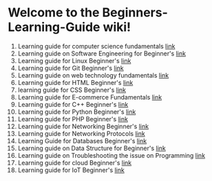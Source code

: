 # Welcome to the Beginners-Learning-Guide wiki! 

1. Learning guide for computer science fundamentals [link](https://github.com/swapnilpatil8289/Beginners-Learning-Guide/wiki/Learning-Guide-for-Computer-Science-Fundamentals)
2. Learning guide on Software Engineering for Beginner's [link](https://github.com/swapnilpatil8289/Beginners-Learning-Guide/wiki/Learning-Guide-on-Software-Engineering-absulute-Beginner's)
2. Learning guide for Linux Beginner's [link](https://github.com/swapnilpatil8289/Beginners-Learning-Guide/wiki/Learning-Guide-for-Linux-Beginner's)
2. Learning guide for Git Beginner's [link](https://github.com/swapnilpatil8289/Beginners-Learning-Guide/wiki/Learning-Guide-for-Git-Beginner's)
3. Learning guide on web technology fundamentals [link](https://github.com/swapnilpatil8289/Beginners-Learning-Guide/wiki/Learning-Guide-on-Web-Technology-Fundamentals)
3. Learning guide for HTML Beginner's [link](https://github.com/swapnilpatil8289/Beginners-Learning-Guide/wiki/Learning-Guide-for-HTML-Beginner's)
4. learning guide for CSS Beginner's [link](https://github.com/swapnilpatil8289/Beginners-Learning-Guide/wiki/Learning-Guide-for-CSS-Beginner's)
4. Learning guide for E-commerce Fundamentals [link](https://github.com/swapnilpatil8289/Beginners-Learning-Guide/wiki/Learning-Guide-on-E%E2%80%90commerce-Fundamentals)
5. Learning guide for C++ Beginner's [link](https://github.com/swapnilpatil8289/Beginners-Learning-Guide/wiki/Learning-Guide-for-C----Beginner's)
5. Learning guide for Python Beginner's [link](https://github.com/swapnilpatil8289/Beginners-Learning-Guide/wiki/Learning-guide-for-Python-Beginner's)
6. Learning guide for PHP Beginner's [link](https://github.com/swapnilpatil8289/Beginners-Learning-Guide/wiki/Learning-Guide-for-PHP-Beginner's)
7. Learning guide for Networking Beginner's [link](https://github.com/swapnilpatil8289/Beginners-Learning-Guide/wiki/Learning-Guide-for-Networking-Beginner's)
8. Learning guide for Networking Protocols [link](https://github.com/swapnilpatil8289/Beginners-Learning-Guide/wiki/Learning-guide-on-Networking-Protocols)
9. Learning Guide for Databases Beginner's [link](https://github.com/swapnilpatil8289/Beginners-Learning-Guide/wiki/Learning-Guide-for-Databases-Beginner's)
10. Learning guide on Data Structure for Beginner's [link](https://github.com/swapnilpatil8289/Beginners-Learning-Guide/wiki/Learning-Guide-on-Data-Structure-for-Beginner's)
10. Learning guide on Troubleshooting the issue on Programming [link](https://github.com/swapnilpatil8289/Beginners-Learning-Guide/wiki/Learning-Guide-on-Troubleshooting-the-Program)
10. Learning guide for cloud Beginner's [link](https://github.com/swapnilpatil8289/Beginners-Learning-Guide/wiki/Learning-guide-for-Cloud-Beginner's)
11. Learning guide for IoT Beginner's [link](https://github.com/swapnilpatil8289/Beginners-Learning-Guide/wiki/Learning-Guide-for-IoT-Beginner's)
